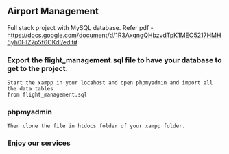 ## Airport Management
Full stack project with MySQL database.
Refer pdf -https://docs.google.com/document/d/1R3AxqngQHbzvdTpK1MEO5217HMH5yh0HlZ7p5f6CKdI/edit#
### Export the flight_management.sql file to have your database to get to the project.
    Start the xampp in your locahost and open phpmyadmin and import all the data tables 
    from flight_management.sql
### phpmyadmin 
    Then clone the file in htdocs folder of your xampp folder.
   
### Enjoy our services
